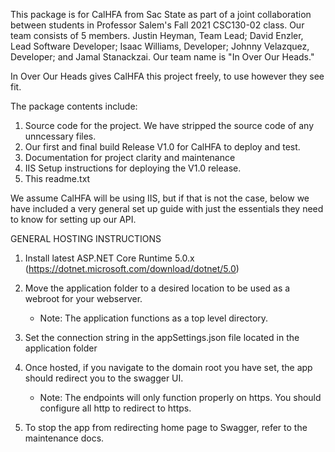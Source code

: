 This package is for CalHFA from Sac State as part of a joint collaboration between students in Professor Salem's Fall 2021 CSC130-02 class.
Our team consists of 5 members. Justin Heyman, Team Lead; David Enzler, Lead Software Developer; Isaac Williams, Developer; Johnny Velazquez, Developer; and Jamal Stanackzai. Our team name is "In Over Our Heads." 

In Over Our Heads gives CalHFA this project freely, to use however they see fit.

The package contents include:
1. Source code for the project. We have stripped the source code of any unncessary files.
2. Our first and final build Release V1.0 for CalHFA to deploy and test.
3. Documentation for project clarity and maintenance
4. IIS Setup instructions for deploying the V1.0 release.
5. This readme.txt


We assume CalHFA will be using IIS, but if that is not the case, below we have included a very general set up guide with just the essentials they need to know for setting up our API.

GENERAL HOSTING INSTRUCTIONS

1. Install latest ASP.NET Core Runtime 5.0.x (https://dotnet.microsoft.com/download/dotnet/5.0)

2. Move the application folder to a desired location to be used as a webroot for your webserver.
	- Note: The application functions as a top level directory.

3. Set the connection string in the appSettings.json file located in the application folder

4. Once hosted, if you navigate to the domain root you have set, the app should redirect you to the swagger UI.
    - Note: The endpoints will only function properly on https. You should configure all http to redirect to https.

5. To stop the app from redirecting home page to Swagger, refer to the maintenance docs.


